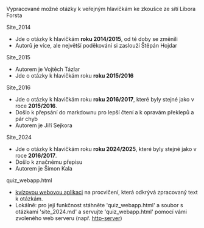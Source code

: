 Vypracované možné otázky k veřejným hlavičkám ke zkoušce ze sítí Libora Forsta

Site_2014
- Jde o otázky k hlavičkám __roku 2014/2015__, od té doby se změnili
- Autorů je více, ale největší poděkování si zaslouží Štěpán Hojdar

Site_2015
- Autorem je Vojtěch Tázlar
- Jde o otázky k hlavičkám roku __roku 2015/2016__

Site_2016
- Jde o otázky k hlavičkám roku __roku 2016/2017__, které byly stejné jako v roce __2015/2016__.
- Došlo k přepsání do markdownu pro lepší čtení a k opravám překlepů a pár chyb
- Autorem je Jiří Sejkora

Site_2024
- Jde o otázky k hlavičkám roku __roku 2024/2025__, které byly stejné jako v roce __2016/2017__.
- Došlo k značnému přepisu
- Autorem je Šimon Kala

quiz_webapp.html
- [kvízovou webovou aplikaci](https://lovec741.github.io/mff-stuff/site/quiz_webapp.html) na procvičení, která odkrývá zpracovaný text k otázkám. 
- Lokálně: pro její funkčnost stáhněte 'quiz_webapp.html' a soubor s otázkami 'site_2024.md' a servujte 'quiz_webapp.html' pomocí vámi zvoleného web serveru (např. [http-server](https://www.npmjs.com/package/http-server))